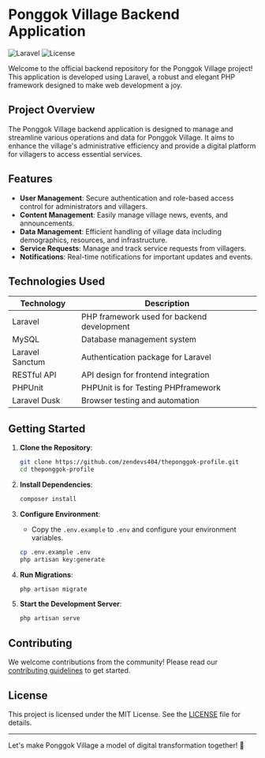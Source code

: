 # Ponggok Village Backend Application

![Laravel](https://img.shields.io/badge/Laravel-8.x-orange)
![License](https://img.shields.io/badge/license-MIT-blue.svg)

Welcome to the official backend repository for the Ponggok Village project! This application is developed using Laravel, a robust and elegant PHP framework designed to make web development a joy.

## Project Overview

The Ponggok Village backend application is designed to manage and streamline various operations and data for Ponggok Village. It aims to enhance the village's administrative efficiency and provide a digital platform for villagers to access essential services.

## Features

- **User Management**: Secure authentication and role-based access control for administrators and villagers.
- **Content Management**: Easily manage village news, events, and announcements.
- **Data Management**: Efficient handling of village data including demographics, resources, and infrastructure.
- **Service Requests**: Manage and track service requests from villagers.
- **Notifications**: Real-time notifications for important updates and events.

## Technologies Used

| Technology | Description |
|------------|-------------|
| Laravel    | PHP framework used for backend development |
| MySQL      | Database management system |
| Laravel Sanctum | Authentication package for Laravel |
| RESTful API| API design for frontend integration |
| PHPUnit    | PHPUnit is for Testing PHPframework |
| Laravel Dusk | Browser testing and automation |

## Getting Started

1. **Clone the Repository**:
    ```bash
    git clone https://github.com/zendevs404/theponggok-profile.git
    cd theponggok-profile
    ```

2. **Install Dependencies**:
    ```bash
    composer install
    ```

3. **Configure Environment**:
    - Copy the `.env.example` to `.env` and configure your environment variables.
    ```bash
    cp .env.example .env
    php artisan key:generate
    ```

4. **Run Migrations**:
    ```bash
    php artisan migrate
    ```

5. **Start the Development Server**:
    ```bash
    php artisan serve
    ```

## Contributing

We welcome contributions from the community! Please read our [contributing guidelines](CONTRIBUTING.md) to get started.

## License

This project is licensed under the MIT License. See the [LICENSE](LICENSE) file for details.

---

Let's make Ponggok Village a model of digital transformation together! 🌟

